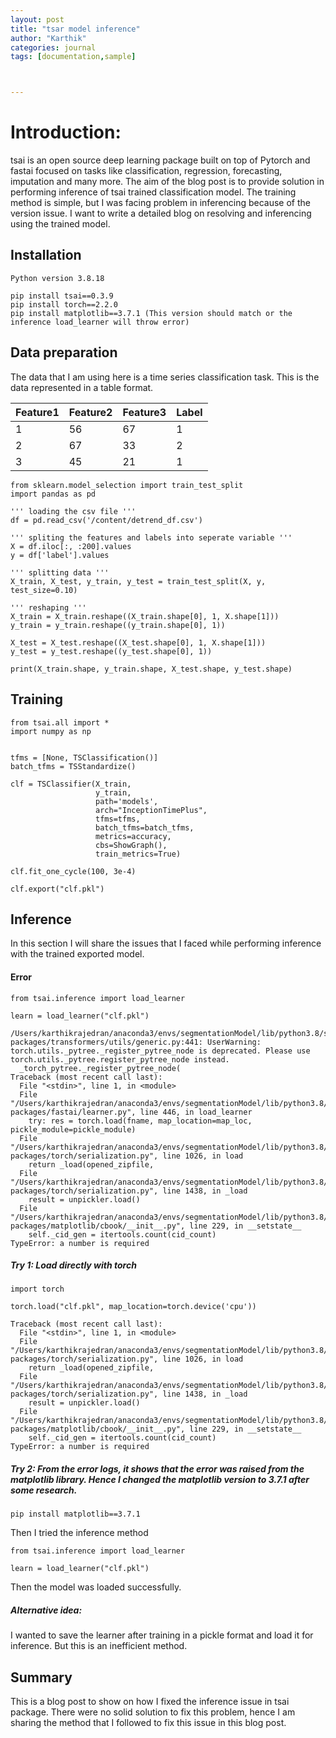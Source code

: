 ```yaml
---
layout: post
title: "tsar model inference"
author: "Karthik"
categories: journal
tags: [documentation,sample]



---
```






# Introduction:

tsai is an open source deep learning package built on top of Pytorch and fastai focused on tasks like classification, regression, forecasting, imputation and many more. 
The aim of the blog post is to provide solution in performing inference of tsai trained classification model. The training method is simple, but I was facing problem in inferencing because of the version issue. I want to write a detailed blog on resolving and inferencing using the trained model.

## Installation

```
Python version 3.8.18

pip install tsai==0.3.9
pip install torch==2.2.0
pip install matplotlib==3.7.1 (This version should match or the inference load_learner will throw error)
``` 


## Data preparation

The data that I am using here is a time series classification task. This is the data represented in a table format.

| Feature1 | Feature2 | Feature3 | Label |
|----------|----------|----------|-------|
| 1        | 56       | 67       | 1     |
| 2        | 67       | 33       | 2     |
| 3        | 45       | 21       | 1     |


```
from sklearn.model_selection import train_test_split
import pandas as pd

''' loading the csv file '''
df = pd.read_csv('/content/detrend_df.csv')

''' spliting the features and labels into seperate variable '''
X = df.iloc[:, :200].values
y = df['label'].values

''' splitting data '''
X_train, X_test, y_train, y_test = train_test_split(X, y, test_size=0.10)

''' reshaping '''
X_train = X_train.reshape((X_train.shape[0], 1, X.shape[1]))
y_train = y_train.reshape((y_train.shape[0], 1))

X_test = X_test.reshape((X_test.shape[0], 1, X.shape[1]))
y_test = y_test.reshape((y_test.shape[0], 1))

print(X_train.shape, y_train.shape, X_test.shape, y_test.shape)
```


## Training

```
from tsai.all import *
import numpy as np


tfms = [None, TSClassification()]
batch_tfms = TSStandardize()

clf = TSClassifier(X_train,
                   y_train,
                   path='models',
                   arch="InceptionTimePlus",
                   tfms=tfms,
                   batch_tfms=batch_tfms,
                   metrics=accuracy,
                   cbs=ShowGraph(),
                   train_metrics=True)

clf.fit_one_cycle(100, 3e-4)

clf.export("clf.pkl")
```


## Inference

In this section I will share the issues that I faced while performing inference with the trained exported model. 


#### Error

```
from tsai.inference import load_learner

learn = load_learner("clf.pkl")
```

```
/Users/karthikrajedran/anaconda3/envs/segmentationModel/lib/python3.8/site-packages/transformers/utils/generic.py:441: UserWarning: torch.utils._pytree._register_pytree_node is deprecated. Please use torch.utils._pytree.register_pytree_node instead.
  _torch_pytree._register_pytree_node(
Traceback (most recent call last):
  File "<stdin>", line 1, in <module>
  File "/Users/karthikrajedran/anaconda3/envs/segmentationModel/lib/python3.8/site-packages/fastai/learner.py", line 446, in load_learner
    try: res = torch.load(fname, map_location=map_loc, pickle_module=pickle_module)
  File "/Users/karthikrajedran/anaconda3/envs/segmentationModel/lib/python3.8/site-packages/torch/serialization.py", line 1026, in load
    return _load(opened_zipfile,
  File "/Users/karthikrajedran/anaconda3/envs/segmentationModel/lib/python3.8/site-packages/torch/serialization.py", line 1438, in _load
    result = unpickler.load()
  File "/Users/karthikrajedran/anaconda3/envs/segmentationModel/lib/python3.8/site-packages/matplotlib/cbook/__init__.py", line 229, in __setstate__
    self._cid_gen = itertools.count(cid_count)
TypeError: a number is required
```

##### Try 1: Load directly with torch

```
import torch

torch.load("clf.pkl", map_location=torch.device('cpu'))
```

```
Traceback (most recent call last):
  File "<stdin>", line 1, in <module>
  File "/Users/karthikrajedran/anaconda3/envs/segmentationModel/lib/python3.8/site-packages/torch/serialization.py", line 1026, in load
    return _load(opened_zipfile,
  File "/Users/karthikrajedran/anaconda3/envs/segmentationModel/lib/python3.8/site-packages/torch/serialization.py", line 1438, in _load
    result = unpickler.load()
  File "/Users/karthikrajedran/anaconda3/envs/segmentationModel/lib/python3.8/site-packages/matplotlib/cbook/__init__.py", line 229, in __setstate__
    self._cid_gen = itertools.count(cid_count)
TypeError: a number is required
```

##### Try 2: From the error logs, it shows that the error was raised from the matplotlib library. Hence I changed the matplotlib version to 3.7.1 after some research. 

```
pip install matplotlib==3.7.1
```
Then I tried the inference method

```
from tsai.inference import load_learner

learn = load_learner("clf.pkl")
```

Then the model was loaded successfully.


##### Alternative idea:
I wanted to save the learner after training in a pickle format and load it for inference. But this is an inefficient method.  

## Summary

This is a blog post to show on how I fixed the inference issue in tsai package. There were no solid solution to fix this problem, hence I am sharing the method that I followed to fix this issue in this blog post. 

